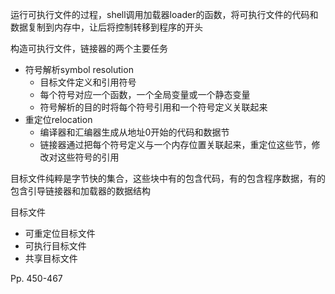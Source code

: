 运行可执行文件的过程，shell调用加载器loader的函数，将可执行文件的代码和数据复制到内存中，让后将控制转移到程序的开头



构造可执行文件，链接器的两个主要任务

-   符号解析symbol resolution
    -   目标文件定义和引用符号
    -   每个符号对应一个函数，一个全局变量或一个静态变量
    -   符号解析的目的时将每个符号引用和一个符号定义关联起来
-   重定位relocation
    -   编译器和汇编器生成从地址0开始的代码和数据节
    -   链接器通过把每个符号定义与一个内存位置关联起来，重定位这些节，修改对这些符号的引用



目标文件纯粹是字节快的集合，这些块中有的包含代码，有的包含程序数据，有的包含引导链接器和加载器的数据结构



目标文件

-   可重定位目标文件
-   可执行目标文件
-   共享目标文件



Pp. 450-467